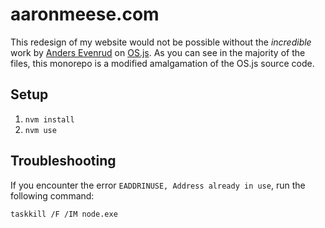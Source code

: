 # aaronmeese.com
This redesign of my website would not be possible without the *incredible* work by [Anders Evenrud](https://github.com/andersevenrud) on [OS.js](https://github.com/os-js/OS.js). As you can see in the majority of the files, this monorepo is a modified amalgamation of the OS.js source code.

## Setup
1. `nvm install`
2. `nvm use`

## Troubleshooting
If you encounter the error `EADDRINUSE, Address already in use`, run the following command:

`taskkill /F /IM node.exe`
